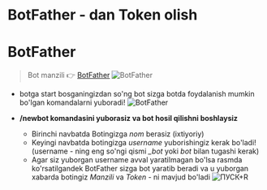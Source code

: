 # **BotFather - dan Token olish** 


# __BotFather__
> Bot manzili 👉 [BotFather](https://t.me/BotFather)
![BotFather](images/b1.jpg)




- botga start bosganingizdan so'ng bot sizga botda foydalanish mumkin bo'lgan komandalarni yuboradi!
![BotFather](images/b2.jpg)



- **/newbot komandasini yuborasiz va bot hosil qilishni boshlaysiz**
	- Birinchi navbatda Botingizga *nom* berasiz (ixtiyoriy)
	- Keyingi navbatda botingizga *username* yuborishingiz kerak bo'ladi!(username - ning eng so'ngi qismi *_bot* yoki *bot* bilan tugashi kerak)
	- Agar siz yuborgan username avval yaratilmagan bo'lsa rasmda ko'rsatilgandek BotFather sizga bot yaratib beradi va u yuborgan xabarda botingiz *Manzili* va *Token* - ni mavjud bo'ladi
![ПУСК+R](images/b3.jpg)

